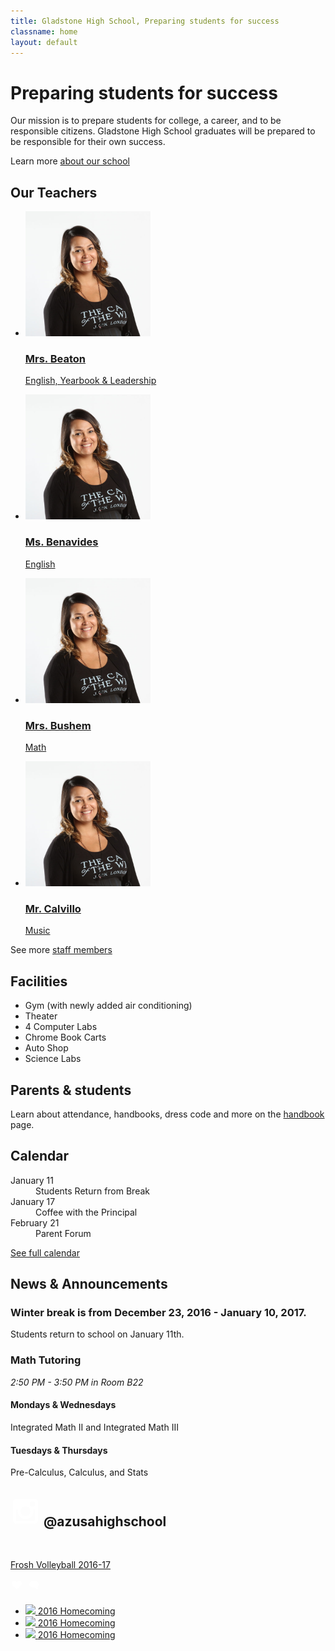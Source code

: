 ```yaml
---
title: Gladstone High School, Preparing students for success
classname: home
layout: default
---
```


# Preparing students for success

Our mission is to prepare students for college, a career, and to be responsible citizens. Gladstone High School graduates will be prepared to be responsible for their own success.

Learn more [about our school](/about)

<div class="staff-list">
  <h2>Our Teachers</h2>
  <ul>
    <li>
      <a href="/staff">
        <img src="/images/teachers/img_2804.jpg" width="200" alt="TODO: Add Teacher’s Name" />
        <h3>Mrs. Beaton</h3>
        <p class="title">English, Yearbook &amp; Leadership</p>
      </a>
    </li>
    <li>
      <a href="/staff">
        <img src="/images/teachers/img_2804.jpg" width="200" alt="TODO: Add Teacher’s Name" />
        <h3>Ms. Benavides</h3>
        <p class="title">English</p>
      </a>
    </li>
    <li>
      <a href="/staff">
        <img src="/images/teachers/img_2804.jpg" width="200" alt="TODO: Add Teacher’s Name" />
        <h3>Mrs. Bushem</h3>
        <p class="title">Math</p>
      </a>
    </li>
    <li>
      <a href="/staff">
        <img src="/images/teachers/img_2804.jpg" width="200" alt="TODO: Add Teacher’s Name" />
        <h3>Mr. Calvillo</h3>
        <p class="title">Music</p>
      </a>
    </li>
  </ul>
  <p>See more <a href="/staff">staff members</a></p>
</div>


<div class="summaries">
  <div class="facilities-summary">
    <h2>Facilities</h2>
    <ul>
      <li>Gym (with newly added air conditioning)</li>
      <li>Theater</li>
      <li>4 Computer Labs</li>
      <li>Chrome Book Carts</li>
      <li>Auto Shop</li>
      <li>Science Labs</li>
    </ul>
  </div>

  <div class="parents-summary">
    <h2>Parents &amp; students</h2>
    <p>Learn about attendance, handbooks, dress code and more on the <a href="http://ghs-ausd-ca.schoolloop.com/handbook">handbook</a> page.</p>
  </div>

  <div class="calendar-summary">
    <h2>Calendar</h2>
    <dl>
      <dt>January 11</dt><dd>Students Return from Break</dd>
      <dt>January 17</dt><dd>Coffee with the Principal</dd>
      <dt>February 21</dt><dd>Parent Forum</dd>
    </dl>
    <p><a href="http://ghs-ausd-ca.schoolloop.com/cms/month?d=x&group_id=1301752510365&month_id=0&return_url=1483754584857">See full calendar</a></p>
  </div>
</div>

## News & Announcements

### Winter break is from December 23, 2016 - January 10, 2017.

Students return to school on January 11th.

### Math Tutoring

*2:50 PM - 3:50 PM in Room B22*

#### Mondays & Wednesdays

Integrated Math II and Integrated Math III

#### Tuesdays & Thursdays

Pre-Calculus, Calculus, and Stats

<div class="feature">
  <h2>
    <svg class="icon" viewBox="0 0 24 24" width="48" height="48">
      <switch>
        <path fill="white" d="M22,19.4c0,1.4-1.2,2.6-2.6,2.6H4.6C3.2,22,2,20.8,2,19.4V4.6C2,3.2,3.2,2,4.6,2h14.9C20.8,2,22,3.2,22,4.6 V19.4z M19.7,10.5H18c0.2,0.5,0.3,1.1,0.3,1.7c0,3.3-2.8,6-6.2,6c-3.4,0-6.2-2.7-6.2-6c0-0.6,0.1-1.2,0.3-1.7H4.2v8.4 c0,0.4,0.4,0.8,0.8,0.8h13.9c0.4,0,0.8-0.4,0.8-0.8V10.5z M12,8.1c-2.2,0-4,1.7-4,3.9c0,2.1,1.8,3.9,4,3.9c2.2,0,4-1.7,4-3.9 C16,9.8,14.2,8.1,12,8.1z M19.7,5.1c0-0.5-0.4-0.9-0.9-0.9h-2.3c-0.5,0-0.9,0.4-0.9,0.9v2.1c0,0.5,0.4,0.9,0.9,0.9h2.3 c0.5,0,0.9-0.4,0.9-0.9L19.7,5.1L19.7,5.1z"></path>
        <foreignObject>Instagram</foreignObject>
      </switch>
    </svg>
    @azusahighschool
  </h2>
  <!--
  <p class="more">See more <a href="/news">news &amp; announcements</a></p>
  -->

  <a href="https://www.instagram.com">
    <img src="https://cdn.schoolloop.com/uimgcdn/aHR0cDovL2docy1hdXNkLWNhLnNjaG9vbGxvb3AuY29tL3VpbWcvaW1hZ2UvMTM1NjYxMjg2NjM4Ni8xMzQ1Mjc5MTU3MDQxLzE0NzM5MjM5OTE1MjkuanBnP2Nyb3BUb3A9MzUmY3JvcFJpZ2h0PTkyOCZjcm9wQm90dG9tPTY3OCZjcm9wTGVmdD03MSZiYXNpc1dpZHRoPTEwMDA=" alt="" />
    <p>Frosh Volleyball 2016-17</p>
  </a>

  <svg class="heart icon" viewBox="0 0 24 24" width="24" height="24">
    <path fill="white" d="M17.631 5.93c-0.394-0.913-1.185-1.682-2.281-2.158-0.968-0.422-2.012-0.471-2.96-0.214s-1.801 0.956-2.388 1.767c-0.588-0.811-1.44-1.511-2.389-1.767-0.949-0.258-1.991-0.207-2.96 0.214-1.096 0.476-1.885 1.243-2.281 2.158-0.394 0.912-0.397 1.974 0.103 3.027 1.062 2.257 7.494 7.55 7.529 7.64 0.033-0.090 6.466-5.383 7.53-7.64 0.498-1.053 0.496-2.115 0.101-3.027z"></path>
  </svg>

  <svg class="comment icon" viewBox="0 0 24 24" width="24" height="24">
    <path fill="white" d="M2.2,8.9c0,1,0.3,1.9,1,2.8c0.7,0.9,1.6,1.5,2.8,2c1.2,0.5,2.5,0.7,3.9,0.7c0.4,0,0.8,0,1.3-0.1c1.1,1,2.5,1.7,4,2.1
      c0.3,0.1,0.6,0.1,1,0.2c0.1,0,0.2,0,0.3-0.1c0.1-0.1,0.1-0.1,0.2-0.3v0c0,0,0-0.1,0-0.1c0,0,0-0.1,0-0.1c0,0,0,0,0-0.1L16.5,16
      c0,0,0,0-0.1-0.1c0,0-0.1-0.1-0.1-0.1c0,0-0.1-0.1-0.3-0.3c-0.1-0.2-0.2-0.3-0.3-0.3s-0.2-0.2-0.3-0.3c-0.1-0.2-0.2-0.3-0.3-0.4
      c-0.1-0.1-0.1-0.3-0.2-0.5s-0.2-0.4-0.2-0.7c0.9-0.5,1.6-1.2,2.1-1.9s0.8-1.6,0.8-2.4c0-0.8-0.2-1.5-0.6-2.2s-1-1.3-1.7-1.8
      S14,4.1,13,3.8s-2-0.4-3-0.4c-1.4,0-2.7,0.2-3.9,0.7S4,5.2,3.3,6.1S2.2,7.9,2.2,8.9z"></path>
  </svg>
</div>

<ul class="news-summary">
  <li>
    <a href="https://www.instagram.com">
      <img src="https://cdn.schoolloop.com/uimgcdn/aHR0cDovL2docy1hdXNkLWNhLnNjaG9vbGxvb3AuY29tL3VpbWcvaW1hZ2UvMTM1NjYxMjg2NjM4Ni8xMzQ1Mjc5MTU3MDQxLzE0NzM5MjU5NDQxMTkuanBnP2Nyb3BUb3A9MzMmY3JvcFJpZ2h0PTkwMCZjcm9wQm90dG9tPTYzMyZjcm9wTGVmdD0xMDAmYmFzaXNXaWR0aD0xMDAw" />
      <span>2016 Homecoming</span>
    </a>
  </li>
  <li>
    <a href="https://www.instagram.com">
      <img src="https://cdn.schoolloop.com/uimgcdn/aHR0cDovL2docy1hdXNkLWNhLnNjaG9vbGxvb3AuY29tL3VpbWcvaW1hZ2UvMTM1NjYxMjg2NjM4Ni8xMzQ1Mjc5MTU3MDQxLzE0NzM5MjU5NDQxMTAuanBnP2Nyb3BUb3A9MzMmY3JvcFJpZ2h0PTkwMCZjcm9wQm90dG9tPTYzMyZjcm9wTGVmdD0xMDAmYmFzaXNXaWR0aD0xMDAw" />
      <span>2016 Homecoming</span>
    </a>
  </li>
  <li>
    <a href="https://www.instagram.com">
      <img src="https://cdn.schoolloop.com/uimgcdn/aHR0cDovL2docy1hdXNkLWNhLnNjaG9vbGxvb3AuY29tL3VpbWcvaW1hZ2UvMTM1NjYxMjg2NjM4Ni8xMzQ1Mjc5MTU3MDQxLzE0NzM5MjU5NDQxMDguanBnP2Nyb3BUb3A9MzMmY3JvcFJpZ2h0PTkwMCZjcm9wQm90dG9tPTYzMyZjcm9wTGVmdD0xMDAmYmFzaXNXaWR0aD0xMDAw" />
      <span>2016 Homecoming</span>
    </a>
  </li>
</ul>
